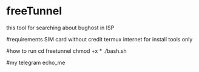 # freeTunnel
this tool for searching about bughost in ISP




#requirements
SIM card without credit
termux 
internet for install tools only 




#how to run
cd freetunnel
chmod +x *
./bash.sh





#my telegram
echo_me

